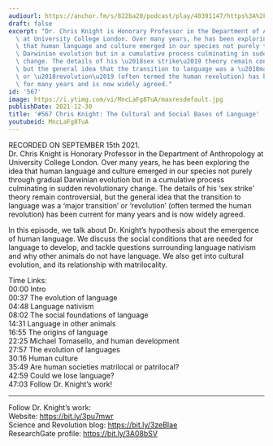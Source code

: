 ```yaml
---
audiourl: https://anchor.fm/s/822ba20/podcast/play/40391147/https%3A%2F%2Fd3ctxlq1ktw2nl.cloudfront.net%2Fstaging%2F2021-8-16%2F0af8800a-ef64-6995-40f1-31228eaa7850.m4a
draft: false
excerpt: "Dr. Chris Knight is Honorary Professor in the Department of Anthropology\
  \ at University College London. Over many years, he has been exploring the idea\
  \ that human language and culture emerged in our species not purely through gradual\
  \ Darwinian evolution but in a cumulative process culminating in sudden revolutionary\
  \ change. The details of his \u2018sex strike\u2019 theory remain controversial,\
  \ but the general idea that the transition to language was a \u2018major transition\u2019\
  \ or \u2018revolution\u2019 (often termed the human revolution) has been current\
  \ for many years and is now widely agreed."
id: '567'
image: https://i.ytimg.com/vi/MncLaFg8TuA/maxresdefault.jpg
publishDate: 2021-12-30
title: '#567 Chris Knight: The Cultural and Social Bases of Language'
youtubeid: MncLaFg8TuA
---
```

<div class="timelinks">

RECORDED ON SEPTEMBER 15th 2021.  
Dr. Chris Knight is Honorary Professor in the Department of Anthropology at University College London. Over many years, he has been exploring the idea that human language and culture emerged in our species not purely through gradual Darwinian evolution but in a cumulative process culminating in sudden revolutionary change. The details of his ‘sex strike’ theory remain controversial, but the general idea that the transition to language was a ‘major transition’ or ‘revolution’ (often termed the human revolution) has been current for many years and is now widely agreed.

In this episode, we talk about Dr. Knight’s hypothesis about the emergence of human language. We discuss the social conditions that are needed for language to develop, and tackle questions surrounding language nativism and why other animals do not have language. We also get into cultural evolution, and its relationship with matrilocality.

Time Links:  
<time>00:00</time> Intro  
<time>00:37</time> The evolution of language  
<time>04:48</time> Language nativism  
<time>08:02</time> The social foundations of language  
<time>14:31</time> Language in other animals  
<time>16:55</time> The origins of language  
<time>22:25</time> Michael Tomasello, and human development  
<time>27:57</time> The evolution of languages  
<time>30:16</time> Human culture  
<time>35:49</time> Are human societies matrilocal or patrilocal?  
<time>42:59</time> Could we lose language?  
<time>47:03</time> Follow Dr. Knight’s work!

---

Follow Dr. Knight’s work:  
Website: https://bit.ly/3pu7mwr  
Science and Revolution blog: https://bit.ly/3zeBIae  
ResearchGate profile: https://bit.ly/3A08bSV
</div>

